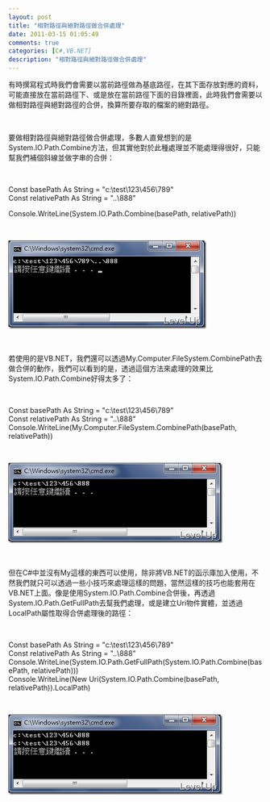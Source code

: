 ```yaml
---
layout: post
title: "相對路徑與絕對路徑做合併處理"
date: 2011-03-15 01:05:49
comments: true
categories: [C#,VB.NET]
description: "相對路徑與絕對路徑做合併處理"
---
```

<p>有時撰寫程式時我們會需要以當前路徑做為基底路徑，在其下面存放對應的資料，可能直接放在當前路徑下、或是放在當前路徑下面的目錄裡面，此時我們會需要以做相對路徑與絕對路徑的合併，換算所要存取的檔案的絕對路徑。</p>  <p> </p>  <p>要做相對路徑與絕對路徑做合併處理，多數人直覺想到的是System.IO.Path.Combine方法，但其實他對於此種處理並不能處理得很好，只能幫我們補個斜線並做字串的合併：</p>  <p> </p>  <p>Const basePath As String = "c:\test\123\456\789"   <br />Const relativePath As String = "..\888" </p>  <p>Console.WriteLine(System.IO.Path.Combine(basePath, relativePath))</p>  <p> </p>  <p><img style="border-bottom: 0px; border-left: 0px; border-top: 0px; border-right: 0px" border="0" alt="image" src="\images\posts\21849\image_thumb_1.png" width="393" height="175" /></a> </p>  <p> </p>  <p>若使用的是VB.NET，我們還可以透過My.Computer.FileSystem.CombinePath去做合併的動作，我們可以看到的是，透過這個方法來處理的效果比System.IO.Path.Combine好得太多了：</p>  <p> </p>  <p>Const basePath As String = "c:\test\123\456\789"   <br />Const relativePath As String = "..\888"    <br />Console.WriteLine(My.Computer.FileSystem.CombinePath(basePath, relativePath))</p>  <p> </p>  <p><a href="http://files.dotblogs.com.tw/larrynung/1103/f64d175f9bfd_B8C3/image_6.png"><img style="border-bottom: 0px; border-left: 0px; border-top: 0px; border-right: 0px" border="0" alt="image" src="\images\posts\21849\image_thumb_2.png" width="425" height="159" /></a> </p>  <p> </p>  <p>但在C#中並沒有My這樣的東西可以使用，除非將VB.NET的函示庫加入使用，不然我們就只可以透過一些小技巧來處理這樣的問題，當然這樣的技巧也能套用在VB.NET上面。像是使用System.IO.Path.Combine合併後，再透過System.IO.Path.GetFullPath去幫我們處理，或是建立Uri物件實體，並透過LocalPath屬性取得合併處理後的路徑：</p>  <p> </p>  <p>Const basePath As String = "c:\test\123\456\789"   <br />Const relativePath As String = "..\888"    <br />Console.WriteLine(System.IO.Path.GetFullPath(System.IO.Path.Combine(basePath, relativePath)))    <br />Console.WriteLine(New Uri(System.IO.Path.Combine(basePath, relativePath)).LocalPath)</p>  <p> </p>  <p><a href="http://files.dotblogs.com.tw/larrynung/1103/f64d175f9bfd_B8C3/image_8.png"><img style="border-bottom: 0px; border-left: 0px; border-top: 0px; border-right: 0px" border="0" alt="image" src="\images\posts\21849\image_thumb_3.png" width="425" height="159" /></p>